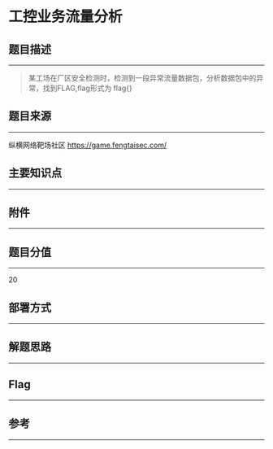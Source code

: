# 工控业务流量分析

## 题目描述
---
> 某工场在厂区安全检测时，检测到一段异常流量数据包，分析数据包中的异常，找到FLAG,flag形式为 flag{}

## 题目来源
---
纵横网络靶场社区 https://game.fengtaisec.com/

## 主要知识点
---


## 附件
---


## 题目分值
---
20

## 部署方式
---


## 解题思路
---


## Flag
---


## 参考
---
